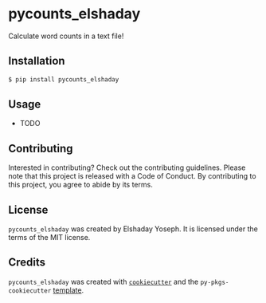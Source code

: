 # pycounts_elshaday

Calculate word counts in a text file!

## Installation

```bash
$ pip install pycounts_elshaday
```

## Usage

- TODO

## Contributing

Interested in contributing? Check out the contributing guidelines. Please note that this project is released with a Code of Conduct. By contributing to this project, you agree to abide by its terms.

## License

`pycounts_elshaday` was created by Elshaday Yoseph. It is licensed under the terms of the MIT license.

## Credits

`pycounts_elshaday` was created with [`cookiecutter`](https://cookiecutter.readthedocs.io/en/latest/) and the `py-pkgs-cookiecutter` [template](https://github.com/py-pkgs/py-pkgs-cookiecutter).
